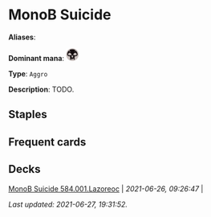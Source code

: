 # MonoB Suicide

**Aliases**: 

**Dominant mana**: <img src="../resources/images/mana/B.png" width="25"/>

**Type**: `Aggro`

**Description**: TODO.

## **Staples**



## **Frequent cards**



## **Decks**

[MonoB Suicide 584.001.Lazoreoc](https://deckstats.net/decks/181430/2125458-monob-suicide-584-001-lazoreoc) | *2021-06-26, 09:26:47* |   


*Last updated: 2021-06-27, 19:31:52.*
